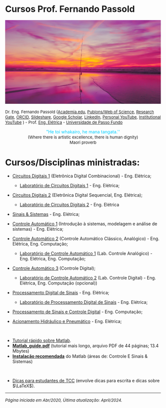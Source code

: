 # Cursos Prof. Fernando Passold

<!--title: Prof Fernando Passold -->

![initial_image.jpg](initial_image.jpg)

<font size="2"> Dr. Eng. Fernando Passold ([Academia.edu](https://marcianazambillo.academia.edu/FernandoPassold), [Publons/Web of Science](https://www.webofscience.com/wos/author/rid/J-3070-2015), [Research Gate](https://www.researchgate.net/profile/Fernando\_Passold/info), [ORCID](https://orcid.org/0000-0002-9599-5914), [Slideshare](http://pt.slideshare.net/fpassold), [Google Scholar](https://scholar.google.com/citations?user=lvvFQ5YAAAAJ&hl=en), [LinkedIn](https://www.linkedin.com/in/fernando-passold-7a553b22/), [Personal YouTube](https://www.youtube.com/user/fpassold/videos), [Institutional YouTube](https://www.youtube.com/channel/UCF8lEIDVbtjLWNu1zXlJMVA/videos) ) - Prof. [Eng. Elétrica](https://www.upf.br/fear/curso/engenharia-eletrica/laboratorios) - [Universidade de Passo Fundo](https://www.upf.br/) </font>

<center><font color="#00CEFF">"He toi whakairo, he mana tangata.''</font></br>
<font size="2">(Where there is artistic excellence, there is human dignity)</br>
Maori proverb</font>
</center>


# Cursos/Disciplinas ministradas:

* [Circuitos Digitais 1](Digitais_1/index.html) (Eletrônica Digital Combinacional) - Eng. Elétrica;
  
  * [Laboratório de Circuitos Digitais 1](Digitais_1/lab_dig1.html) - Eng. Elétrica;  
  
* [Circuitos Digitais 2](Digitais_2/digitais_2.html) (Eletrônica Digital Sequencial, Eng. Elétrica);
  
  * [Laboratório de Circuitos Digitais 2](Digitais_2/lab_digitais_2.html)  - Eng. Elétrica
  
    
  
* [Sinais & Sistemas](Sinais_Sistemas/index.html) - Eng. Elétrica;

  

* [Controle Automático 1](Controle_1/index.html) (Introdução à sistemas, modelagem e análise de sistemas) - Eng. Elétrica;

* [Controle Automático 2](Controle_2/index.html) (Controle Automático Clássico, Analógico) - Eng. Elétrica, Eng. Computação;
  
  * [Laboratório de Controle Automático 1](Lab_Controle_1/index.html) (Lab. Controle Analógico) - Eng. Elétrica, Eng. Computação;
  
* [Controle Automático 3](Controle_3/index.html) (Controle Digital);
  
  * [Laboratório de Controle Automático 2](Lab_Controle_2/lab_controle_2.html) (Lab. Controle Digital) - Eng. Elétrica, Eng. Computação (opcional))
  
  
  
* [Processamento Digital de Sinais](Process_Sinais/index.html) - Eng. Elétrica;
  
  * [Laboratório de Processamento Digital de Sinais](Lab_Processa_Sinais/index.html) - Eng. Elétrica;
  
* [Processamento de Sinais e Controle Digital](Process_Sinais_Controle_ECP/index.html)  - Eng. Computação;

  

* [Acionamento Hidráulico e Pneumático](Pneumatica/topicos.html) - Eng. Elétrica;

&nbsp;

* [Tutorial rápido sobre Matlab](Matlab/tutorial.html).
* **[Matlab\_guide.pdf](Matlab/Matlab_guide.pdf)** (tutorial mais longo, arquivo PDF de 44 páginas; 13.4 Mbytes)
* **[Instalação recomendada](Matlab/instalacao_matlab.html)** do Matlab (áreas de: Controle E Sinais & Sistemas)

&nbsp;

* [Dicas para estudantes de TCC](TCC_Latex/index.html) (envolve dicas para escrita e dicas sobre $\LaTeX$).

----

<font size="2">*Página iniciada em Abr/2020, Última atualização: April/2024.*</font> 
